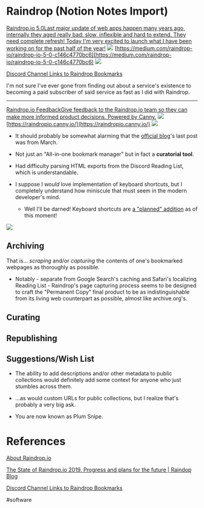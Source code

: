 # Raindrop (Notion Notes Import)
[Raindrop.io 5.0Last major update of web apps happen many years ago, internally they aged really bad: slow, inflexible and hard to extend. They need complete refresh! Today I'm very excited to launch what I have been working on for the past half of the year!](https://medium.com/raindrop-io/raindrop-io-5-0-c146c4770bc6)
![](Raindrop%20(Notion%20Notes%20Import)/1*m-R_BkNf1Qjr1YbyOIJY2w.png)
[https://medium.com/raindrop-io/raindrop-io-5-0-c146c4770bc6](https://medium.com/raindrop-io/raindrop-io-5-0-c146c4770bc6)
![](Raindrop%20(Notion%20Notes%20Import)/1*NFmf9o8mQ6Zqs-mvwmgPQQ.png)
 

[Discord Channel Links to Raindrop Bookmarks](https://www.notion.so/Discord-Channel-Links-to-Raindrop-Bookmarks-f2c31b8889084304ae7cb9c0a2f84964) 

I'm not sure I've ever gone from finding out about a service's existence to becoming a paid subscriber of said service as fast as I did with Raindrop.

- - - -

[Raindrop.io FeedbackGive feedback to the Raindrop.io team so they can make more informed product decisions. Powered by Canny.](https://raindropio.canny.io/)
![](Raindrop%20(Notion%20Notes%20Import)/ddbef4f389b18bd933c93ceb00f059b5.png)
[https://raindropio.canny.io/](https://raindropio.canny.io/)
![](Raindrop%20(Notion%20Notes%20Import)/4906bcc470ff901def33d0476c1b1299.png)
 

* It should probably be somewhat alarming that the [official blog](https://medium.com/raindrop-io)'s last post was from March.

* Not just an "All-in-one bookmark manager" but in fact a **curatorial tool**.

* Had difficulty parsing HTML exports from the Discord Reading List, which is understandable.

* I suppose I *would* love implementation of keyboard shortcuts, but I completely understand how miniscule that must seem in the modern developer's mind.

	* Well I'll be darned! Keyboard shortcuts are [a "planned" addition](https://raindropio.canny.io/feature-requests/p/keyboard-shortcuts--quick-jumps) as of this moment!
 
![](Raindrop%20(Notion%20Notes%20Import)/e921dccfc64b0ebb487c4ecc51981a70.jpg)
 

## Archiving

That is... *scraping* and/or *capturing* the contents of one's bookmarked webpages as thoroughly as possible.

* Notably - separate from Google Search's caching and Safari's localizing Reading List - Raindrop's page capturing process seems to be designed to craft the "Permanent Copy" final product to be as indistinguishable from its living web counterpart as possible, almost like archive.org's.

## Curating

## Republishing

## Suggestions/Wish List
* The ability to add descriptions and/or other metadata to public collections would definitely add some context for anyone who just stumbles across them.

* ...as would custom URLs for public collections, but I realize that's probably a very big ask.

* You are now known as Plum Snipe.

# References
[About Raindrop.io](https://www.notion.so/About-Raindrop-io-a79f30ada2f840f4b4e4be74919d2750)

[The State of Raindrop.io 2019. Progress and plans for the future | Raindop Blog](https://www.notion.so/The-State-of-Raindrop-io-2019-Progress-and-plans-for-the-future-Raindop-Blog-5ec78be69c0f4897a061d7a950e446a5) 

[Discord Channel Links to Raindrop Bookmarks](https://www.notion.so/Discord-Channel-Links-to-Raindrop-Bookmarks-f2c31b8889084304ae7cb9c0a2f84964)

#software